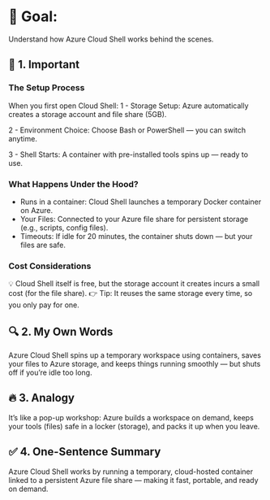 # 🎯 Goal:
Understand how Azure Cloud Shell works behind the scenes.

## 🧠 1. Important

### The Setup Process
When you first open Cloud Shell:
1 - Storage Setup: Azure automatically creates a storage account and file share (5GB).

2 - Environment Choice: Choose Bash or PowerShell — you can switch anytime.

3 - Shell Starts: A container with pre-installed tools spins up — ready to use.

### What Happens Under the Hood?
 - Runs in a container: Cloud Shell launches a temporary Docker container on Azure.
 - Your Files: Connected to your Azure file share for persistent storage (e.g., scripts, config files).
 - Timeouts: If idle for 20 minutes, the container shuts down — but your files are safe.

### Cost Considerations
💡 Cloud Shell itself is free, but the storage account it creates incurs a small cost (for the file share).
👉 Tip: It reuses the same storage every time, so you only pay for one.

## 🔍 2. My Own Words
Azure Cloud Shell spins up a temporary workspace using containers, saves your files to Azure storage, and keeps things running smoothly — but shuts off if you’re idle too long.

## 🔥 3. Analogy
It’s like a pop-up workshop: Azure builds a workspace on demand, keeps your tools (files) safe in a locker (storage), and packs it up when you leave.

## ✅ 4. One-Sentence Summary
Azure Cloud Shell works by running a temporary, cloud-hosted container linked to a persistent Azure file share — making it fast, portable, and ready on demand.
